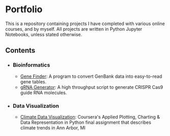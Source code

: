 # Portfolio 
This is a repository containing projects I have completed with various online courses, and 
by myself. All projects are written in Python Jupyter Notebooks, unless stated otherwise. 

## Contents 
- ### Bioinformatics 
    - [Gene Finder](https://github.com/siddsabata/portfolio/blob/master/Gene%20Finder/gene_finder.ipynb): A program to 
convert GenBank data into easy-to-read gene tables. 
    - [gRNA Generator](https://github.com/siddsabata/portfolio/blob/master/gRNA%20Generator/gRNA_generator.ipynb): A high throughput script to generate CRISPR Cas9 guide RNA molecules. 
- ### Data Visualization
    - [Climate Data Visualization](https://github.com/siddsabata/portfolio/blob/master/Climate%20Data%20Visualization/main.ipynb): Coursera's Applied Plotting, Charting & Data Representation in Python final assignment that describes climate trends in Ann Arbor, MI
